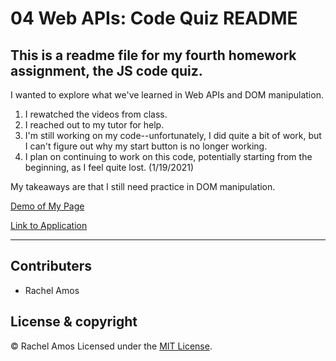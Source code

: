 # 04 Web APIs: Code Quiz README

## This is a readme file for my fourth homework assignment, the JS code quiz.

I wanted to explore what we've learned in Web APIs and DOM manipulation.

1. I rewatched the videos from class.
2. I reached out to my tutor for help.
3. I'm still working on my code--unfortunately, I did quite a bit of work, but I can't figure out why my start button is no longer working.
4. I plan on continuing to work on this code, potentially starting from the beginning, as I feel quite lost. (1/19/2021)

My takeaways are that I still need practice in DOM manipulation.

[Demo of My Page](https://drive.google.com/file/d/1M7JHzu59rIfypGnMGIUhaxQd3fffvxOI/view)

[Link to Application](https://rachelamos.github.io/code-quiz/)

------------
## Contributers

- Rachel Amos

## License & copyright

© Rachel Amos
Licensed under the [MIT License](LICENSE).
